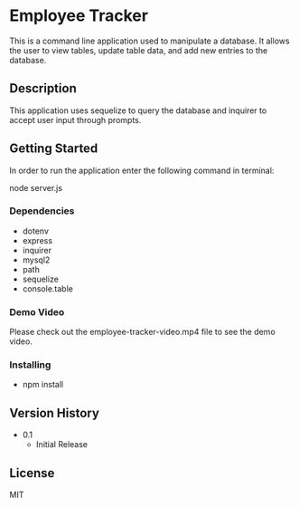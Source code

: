# Employee Tracker

This is a command line application used to manipulate a database. It allows the user to view tables, update table data, and add new entries to the database. 

## Description

This application uses sequelize to query the database and inquirer to accept user input through prompts.

## Getting Started

In order to run the application enter the following command in terminal:

node server.js

### Dependencies

* dotenv
* express
* inquirer
* mysql2
* path
* sequelize
* console.table 

### Demo Video

Please check out the employee-tracker-video.mp4 file to see the demo video.


### Installing

* npm install

## Version History

* 0.1
    * Initial Release

## License

MIT


